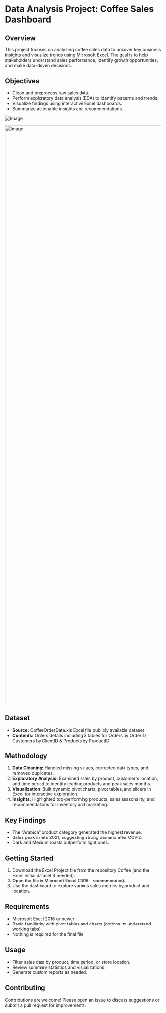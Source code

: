 # Data Analysis Project: Coffee Sales Dashboard

## Overview

This project focuses on analyzing coffee sales data to uncover key business insights and visualize trends using Microsoft Excel. The goal is to help stakeholders understand sales performance, identify growth opportunities, and make data-driven decisions.

## Objectives

- Clean and preprocess raw sales data.
- Perform exploratory data analysis (EDA) to identify patterns and trends.
- Visualize findings using interactive Excel dashboards.
- Summarize actionable insights and recommendations.
  
![Image](https://github.com/user-attachments/assets/7a0d319c-d23d-4cb2-9ac1-a925d40926dd)

<img width="3159" height="1877" alt="Image" src="https://github.com/user-attachments/assets/bb3c6c12-6bbb-4ad5-b4b9-ea6fadb93722" />

## Dataset

- **Source:** CoffeeOrderData.xls Excel file publicly available dataset
- **Contents:** Orders details including 3 tables for Orders by OrderID, Customers by ClientID & Products by ProductID

## Methodology

1. **Data Cleaning:** Handled missing values, corrected data types, and removed duplicates.
2. **Exploratory Analysis:** Examined sales by product, customer's location, and time period to identify leading products and peak sales months.
3. **Visualization:** Built dynamic pivot charts, pivot tables, and slicers in Excel for interactive exploration.
4. **Insights:** Highlighted top-performing products, sales seasonality, and recommendations for inventory and marketing.

## Key Findings

- The “Arabica” product category generated the highest revenue.
- Sales peak in late 2021, suggesting strong demand after COVID.
- Dark and Medium roasts outperform light ones.

## Getting Started

1. Download the Excel Project file from the repository Coffee  (and the Excel initial dataset if needed).
2. Open the file in Microsoft Excel (2016+ recommended).
3. Use the dashboard to explore various sales metrics by product and location.

## Requirements

- Microsoft Excel 2016 or newer
- Basic familiarity with pivot tables and charts (optional to understand working tabs)
- Nothing is required for the final file

## Usage

- Filter sales data by product, time period, or store location.
- Review summary statistics and visualizations.
- Generate custom reports as needed.

## Contributing

Contributions are welcome! Please open an issue to discuss suggestions or submit a pull request for improvements.
